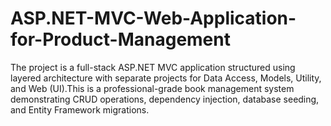 # ASP.NET-MVC-Web-Application-for-Product-Management
The project is a full-stack ASP.NET MVC application structured using layered architecture with separate projects for Data Access, Models, Utility, and Web (UI).This is a professional-grade book management system demonstrating CRUD operations, dependency injection, database seeding, and Entity Framework migrations.
